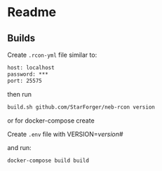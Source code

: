 # Readme

## Builds

Create `.rcon-yml` file similar to:

```txt
host: localhost
password: ***
port: 25575
```

then run

```sh
build.sh github.com/StarForger/neb-rcon version
```

or for docker-compose create

Create `.env` file with VERSION=_version#_

and run:

```sh
docker-compose build build
```
